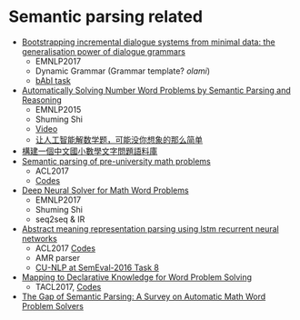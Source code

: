 # Semantic parsing related
* [Bootstrapping incremental dialogue systems from minimal data: the generalisation power of dialogue grammars](http://aclweb.org/anthology/D17-1235)
  - EMNLP2017
  - Dynamic Grammar (Grammar template? *olami*)
  - [bAbI task](https://research.fb.com/downloads/babi/)
* [Automatically Solving Number Word Problems by Semantic Parsing and Reasoning](http://aclweb.org/anthology/D15-1135)
  - EMNLP2015
  - Shuming Shi
  - [Video](https://vimeo.com/160938278)
  - [让人工智能解数学题，可能没你想象的那么简单](http://www.sohu.com/a/127499363_133098)
* [構建一個中文國小數學文字問題語料庫](http://www.aclweb.org/anthology/O16-1031)
* [Semantic parsing of pre-university math problems](http://www.aclweb.org/anthology/P17-1195)
  - ACL2017
  - [Codes](https://github.com/torobomath/benchmark)
* [Deep Neural Solver for Math Word Problems](http://ai.tencent.com/ailab/media/publications/Yan_Wang-EMNLP2017-Deep_Neural_Solver_for_Math_Word_Problems.pdf)
  - EMNLP2017
  - Shuming Shi
  - seq2seq & IR
* [Abstract meaning representation parsing using lstm recurrent neural networks](http://www.aclweb.org/anthology/P17-1043)
  - ACL2017 [Codes](https://github.com/BillFoland/daisyluAMR)
  - AMR parser
  - [CU-NLP at SemEval-2016 Task 8](http://m-mitchell.com/NAACL-2016/SemEval/pdf/SemEval167.pdf)
* [Mapping to Declarative Knowledge for Word Problem Solving](https://arxiv.org/pdf/1712.09391.pdf)
  - TACL2017, [Codes](https://github.com/CogComp/arithmetic)
* [The Gap of Semantic Parsing: A Survey on Automatic Math Word Problem Solvers](https://arxiv.org/pdf/1808.07290.pdf)
